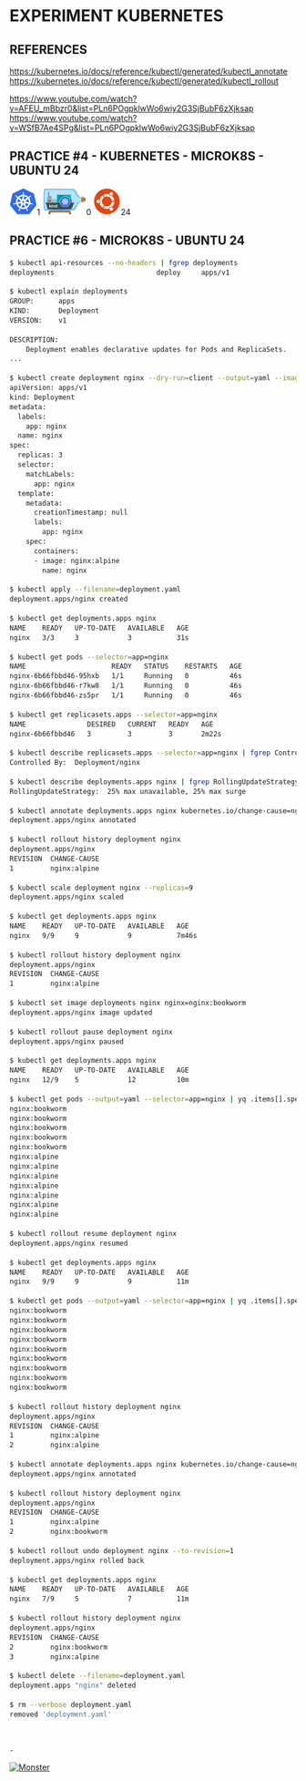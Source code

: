 # EXPERIMENT KUBERNETES

## REFERENCES

https://kubernetes.io/docs/reference/kubectl/generated/kubectl_annotate  
https://kubernetes.io/docs/reference/kubectl/generated/kubectl_rollout

https://www.youtube.com/watch?v=AFEU_mBbzr0&list=PLn6POgpklwWo6wiy2G3SjBubF6zXjksap  
https://www.youtube.com/watch?v=WSfB7Ae4SPg&list=PLn6POgpklwWo6wiy2G3SjBubF6zXjksap


## PRACTICE #4 - KUBERNETES - MICROK8S - UBUNTU 24

[![Kubernetes](img/kubernetes.webp "Kubernetes")](https://kubernetes.io)1
[![Kind](img/kind.webp "Kind")](https://kind.sigs.k8s.io)0
[![Ubuntu](img/ubuntu.webp "Ubuntu")](https://ubuntu.com)24



## PRACTICE #6 - MICROK8S - UBUNTU 24

```bash
$ kubectl api-resources --no-headers | fgrep deployments
deployments                         deploy     apps/v1                           true    Deployment

$ kubectl explain deployments
GROUP:      apps
KIND:       Deployment
VERSION:    v1

DESCRIPTION:
    Deployment enables declarative updates for Pods and ReplicaSets.
...

$ kubectl create deployment nginx --dry-run=client --output=yaml --image=nginx:alpine --replicas=3 | kubectl-neat | tee deployment.yaml
apiVersion: apps/v1
kind: Deployment
metadata:
  labels:
    app: nginx
  name: nginx
spec:
  replicas: 3
  selector:
    matchLabels:
      app: nginx
  template:
    metadata:
      creationTimestamp: null
      labels:
        app: nginx
    spec:
      containers:
      - image: nginx:alpine
        name: nginx

$ kubectl apply --filename=deployment.yaml
deployment.apps/nginx created

$ kubectl get deployments.apps nginx
NAME    READY   UP-TO-DATE   AVAILABLE   AGE
nginx   3/3     3            3           31s

$ kubectl get pods --selector=app=nginx
NAME                     READY   STATUS    RESTARTS   AGE
nginx-6b66fbbd46-95hxb   1/1     Running   0          46s
nginx-6b66fbbd46-r7kw8   1/1     Running   0          46s
nginx-6b66fbbd46-zs5pr   1/1     Running   0          46s

$ kubectl get replicasets.apps --selector=app=nginx
NAME               DESIRED   CURRENT   READY   AGE
nginx-6b66fbbd46   3         3         3       2m22s

$ kubectl describe replicasets.apps --selector=app=nginx | fgrep Controlled
Controlled By:  Deployment/nginx

$ kubectl describe deployments.apps nginx | fgrep RollingUpdateStrategy
RollingUpdateStrategy:  25% max unavailable, 25% max surge

$ kubectl annotate deployments.apps nginx kubernetes.io/change-cause=nginx:alpine
deployment.apps/nginx annotated

$ kubectl rollout history deployment nginx
deployment.apps/nginx
REVISION  CHANGE-CAUSE
1         nginx:alpine

$ kubectl scale deployment nginx --replicas=9
deployment.apps/nginx scaled

$ kubectl get deployments.apps nginx
NAME    READY   UP-TO-DATE   AVAILABLE   AGE
nginx   9/9     9            9           7m46s

$ kubectl rollout history deployment nginx
deployment.apps/nginx
REVISION  CHANGE-CAUSE
1         nginx:alpine

$ kubectl set image deployments nginx nginx=nginx:bookworm
deployment.apps/nginx image updated

$ kubectl rollout pause deployment nginx
deployment.apps/nginx paused

$ kubectl get deployments.apps nginx
NAME    READY   UP-TO-DATE   AVAILABLE   AGE
nginx   12/9    5            12          10m

$ kubectl get pods --output=yaml --selector=app=nginx | yq .items[].spec.containers[].image
nginx:bookworm
nginx:bookworm
nginx:bookworm
nginx:bookworm
nginx:bookworm
nginx:alpine
nginx:alpine
nginx:alpine
nginx:alpine
nginx:alpine
nginx:alpine
nginx:alpine

$ kubectl rollout resume deployment nginx
deployment.apps/nginx resumed

$ kubectl get deployments.apps nginx
NAME    READY   UP-TO-DATE   AVAILABLE   AGE
nginx   9/9     9            9           11m

$ kubectl get pods --output=yaml --selector=app=nginx | yq .items[].spec.containers[].image
nginx:bookworm
nginx:bookworm
nginx:bookworm
nginx:bookworm
nginx:bookworm
nginx:bookworm
nginx:bookworm
nginx:bookworm
nginx:bookworm

$ kubectl rollout history deployment nginx
deployment.apps/nginx
REVISION  CHANGE-CAUSE
1         nginx:alpine
2         nginx:alpine

$ kubectl annotate deployments.apps nginx kubernetes.io/change-cause=nginx:bookworm
deployment.apps/nginx annotated

$ kubectl rollout history deployment nginx
deployment.apps/nginx
REVISION  CHANGE-CAUSE
1         nginx:alpine
2         nginx:bookworm

$ kubectl rollout undo deployment nginx --to-revision=1
deployment.apps/nginx rolled back

$ kubectl get deployments.apps nginx
NAME    READY   UP-TO-DATE   AVAILABLE   AGE
nginx   7/9     5            7           11m

$ kubectl rollout history deployment nginx
deployment.apps/nginx
REVISION  CHANGE-CAUSE
2         nginx:bookworm
3         nginx:alpine

$ kubectl delete --filename=deployment.yaml
deployment.apps "nginx" deleted

$ rm --verbose deployment.yaml
removed 'deployment.yaml'

```






&nbsp;

`-`

[![Monster](https://avatars.githubusercontent.com/u/47848582?s=96&v=4 "Boo!")](../README.md)
